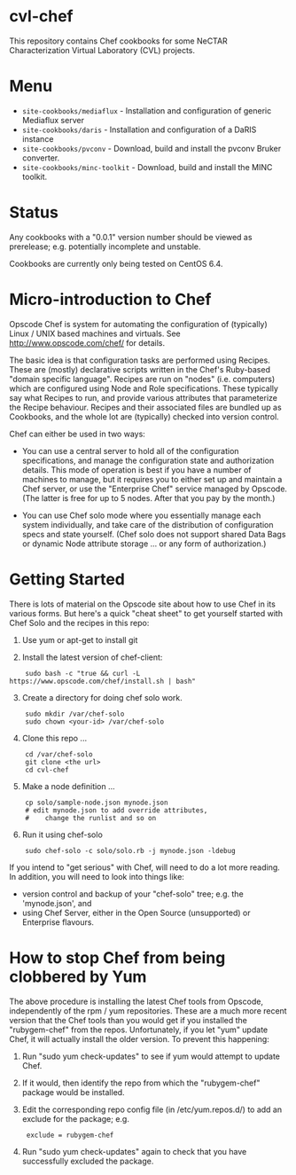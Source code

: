 cvl-chef
========

This repository contains Chef cookbooks for some NeCTAR Characterization 
Virtual Laboratory (CVL) projects.  

Menu
====

* `site-cookbooks/mediaflux` - Installation and configuration of generic Mediaflux server 
* `site-cookbooks/daris` - Installation and configuration of a DaRIS instance
* `site-cookbooks/pvconv` - Download, build and install the pvconv Bruker converter.
* `site-cookbooks/minc-toolkit` - Download, build and install the MINC toolkit.

Status
======

Any cookbooks with a "0.0.1" version number should be viewed as prerelease;
e.g. potentially incomplete and unstable.

Cookbooks are currently only being tested on CentOS 6.4.
  

Micro-introduction to Chef
==========================

Opscode Chef is system for automating the configuration of (typically) Linux / 
UNIX based machines and virtuals.  See http://www.opscode.com/chef/ for details.

The basic idea is that configuration tasks are performed using Recipes.  These
are (mostly) declarative scripts written in the Chef's Ruby-based "domain 
specific language".  Recipes are run on "nodes" (i.e. computers) which are
configured using Node and Role specifications.  These typically say what Recipes
to run, and provide various attributes that parameterize the Recipe behaviour.
Recipes and their associated files are bundled up as Cookbooks, and the whole
lot are (typically) checked into version control.

Chef can either be used in two ways:

* You can use a central server to hold all of the configuration specifications,
and manage the configuration state and authorization details.  This mode of
operation is best if you have a number of machines to manage, but it requires
you to either set up and maintain a Chef server, or use the "Enterprise Chef"
service managed by Opscode.  (The latter is free for up to 5 nodes.  After that
you pay by the month.)

* You can use Chef solo mode where you essentially manage each system 
individually, and take care of the distribution of configuration specs and
state yourself.  (Chef solo does not support shared Data Bags or dynamic Node 
attribute storage ... or any form of authorization.)

Getting Started
===============

There is lots of material on the Opscode site about how to use Chef in its
various forms.  But here's a quick "cheat sheet" to get yourself started with
Chef Solo and the recipes in this repo:

1. Use yum or apt-get to install git

2. Install the latest version of chef-client:
```
	sudo bash -c "true && curl -L https://www.opscode.com/chef/install.sh | bash"
```
3. Create a directory for doing chef solo work.
```
   	sudo mkdir /var/chef-solo
	sudo chown <your-id> /var/chef-solo
```
4. Clone this repo ...
```
   	cd /var/chef-solo
	git clone <the url>
	cd cvl-chef
```
5. Make a node definition ...
```
   	cp solo/sample-node.json mynode.json
	# edit mynode.json to add override attributes, 
	#    change the runlist and so on
```
6. Run it using chef-solo
```
	sudo chef-solo -c solo/solo.rb -j mynode.json -ldebug
```

If you intend to "get serious" with Chef, will need to do a lot more reading.  In addition, you will need to look into things like:
* version control and backup of your "chef-solo" tree; e.g. the 'mynode.json', and
* using Chef Server, either in the Open Source (unsupported) or Enterprise flavours.


How to stop Chef from being clobbered by Yum
============================================

The above procedure is installing the latest Chef tools from Opscode, independently of the rpm / yum repositories.  These are a much more recent version that the Chef tools than you would get if you installed the "rubygem-chef" from the repos.  Unfortunately, if you let "yum" update Chef, it will actually install the older version.  To prevent this happening:

1.  Run "sudo yum check-updates" to see if yum would attempt to update Chef.

2.  If it would, then identify the repo from which the "rubygem-chef" package would be installed.

3.  Edit the corresponding repo config file (in /etc/yum.repos.d/) to add an exclude for the package; e.g.

    	 exclude = rubygem-chef

4.  Run "sudo yum check-updates" again to check that you have successfully excluded the package.
